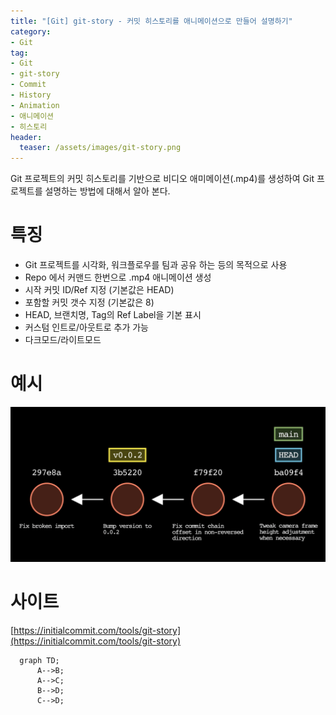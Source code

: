 ```yaml
---
title: "[Git] git-story - 커밋 히스토리를 애니메이션으로 만들어 설명하기"
category: 
- Git
tag:
- Git
- git-story
- Commit
- History
- Animation
- 애니메이션
- 히스토리
header:
  teaser: /assets/images/git-story.png
---
```


Git 프로젝트의 커밋 히스토리를 기반으로 비디오 애미메이션(.mp4)를 생성하여 Git 프로젝트를 설명하는 방법에 대해서 알아 본다.

# 특징

* Git 프로젝트를 시각화, 워크플로우를 팀과 공유 하는 등의 목적으로 사용
* Repo 에서 커맨드 한번으로 .mp4 애니메이션 생성
 * 시작 커밋 ID/Ref 지정 (기본값은 HEAD)
 * 포함할 커밋 갯수 지정 (기본값은 8)
 * HEAD, 브랜치명, Tag의 Ref Label을 기본 표시
* 커스텀 인트로/아웃트로 추가 가능
* 다크모드/라이트모드

# 예시

![](/assets/images/git-story.png)

# 사이트

[https://initialcommit.com/tools/git-story](https://initialcommit.com/tools/git-story)

```mermaid
  graph TD;
      A-->B;
      A-->C;
      B-->D;
      C-->D;
```
